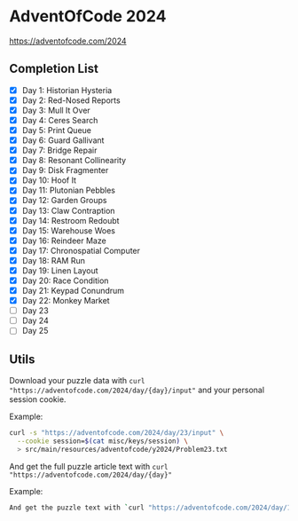 # AdventOfCode 2024

https://adventofcode.com/2024

## Completion List

- [x] Day 1: Historian Hysteria
- [x] Day 2: Red-Nosed Reports
- [x] Day 3: Mull It Over
- [x] Day 4: Ceres Search
- [x] Day 5: Print Queue
- [x] Day 6: Guard Gallivant
- [x] Day 7: Bridge Repair
- [x] Day 8: Resonant Collinearity
- [x] Day 9: Disk Fragmenter
- [x] Day 10: Hoof It
- [x] Day 11: Plutonian Pebbles
- [x] Day 12: Garden Groups
- [x] Day 13: Claw Contraption
- [x] Day 14: Restroom Redoubt
- [x] Day 15: Warehouse Woes
- [x] Day 16: Reindeer Maze
- [x] Day 17: Chronospatial Computer
- [x] Day 18: RAM Run
- [x] Day 19: Linen Layout
- [x] Day 20: Race Condition
- [x] Day 21: Keypad Conundrum
- [x] Day 22: Monkey Market
- [ ] Day 23
- [ ] Day 24
- [ ] Day 25

## Utils

Download your puzzle data with `curl "https://adventofcode.com/2024/day/{day}/input"` and your personal session cookie.

Example:

```bash
curl -s "https://adventofcode.com/2024/day/23/input" \
  --cookie session=$(cat misc/keys/session) \
  > src/main/resources/adventofcode/y2024/Problem23.txt
```

And get the full puzzle article text with `curl "https://adventofcode.com/2024/day/{day}"`

Example:

```bash
And get the puzzle text with `curl "https://adventofcode.com/2024/day/1" | htmlq -t article`
```
